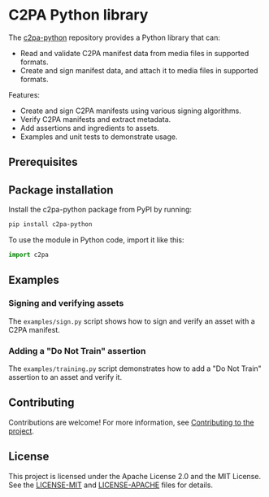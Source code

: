 # C2PA Python library

The [c2pa-python](https://github.com/contentauth/c2pa-python) repository provides a Python library that can:
- Read and validate C2PA manifest data from media files in supported formats.
- Create and sign manifest data, and attach it to media files in supported formats.

Features:

- Create and sign C2PA manifests using various signing algorithms.
- Verify C2PA manifests and extract metadata.
- Add assertions and ingredients to assets.
- Examples and unit tests to demonstrate usage.

## Prerequisites

## Package installation

Install the c2pa-python package from PyPI by running:

```bash
pip install c2pa-python
```

To use the module in Python code, import it like this:

```python
import c2pa
```

## Examples

### Signing and verifying assets

The `examples/sign.py` script shows how to sign and verify an asset with a C2PA manifest.

### Adding a "Do Not Train" assertion

The `examples/training.py` script demonstrates how to add a "Do Not Train" assertion to an asset and verify it.



## Contributing

Contributions are welcome!  For more information, see [Contributing to the project](https://github.com/contentauth/c2pa-python/blob/main/docs/project-contributions.md).

## License

This project is licensed under the Apache License 2.0 and the MIT License. See the [LICENSE-MIT](https://github.com/contentauth/c2pa-python/blob/main/LICENSE-MIT) and [LICENSE-APACHE](https://github.com/contentauth/c2pa-python/blob/main/LICENSE-APACHE) files for details.
